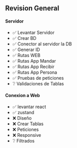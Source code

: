 ## Revision General

#### Servidor

-  ✅   Levantar Servidor
-  ✅   Crear BD
-  ✅   Conector al servidor la DB
-  ✅   Generar ID
-  ✅   Rutas WEB
-  ✅  Rutas App Mandar
-  ✅   Rutas App Recibir
-  ✅   Rutas App Persona
-  ✅   Pruebas de peticiones
-  ❔   Validaciones de Tablas


#### Conexion a Web

- ✅ levantar react
- ✅ zustand
- ❌ Diseño
- ❌ Crear Tablas
- ❌ Peticiones
- ❌ Responsive
- ❔ Filtrados
